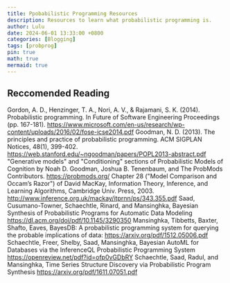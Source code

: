 ```yaml
---
title: Ppobabilistic Programming Resources
description: Resources to learn what probabilistic programming is.
author: Lulu
date: 2024-06-01 13:33:00 +0800
categories: [Blogging]
tags: [probprog]
pin: true
math: true
mermaid: true
---
```

## Reccomended Reading
Gordon, A. D., Henzinger, T. A., Nori, A. V., & Rajamani, S. K. (2014). Probabilistic programming. In Future of Software Engineering Proceedings (pp. 167-181).
https://www.microsoft.com/en-us/research/wp-content/uploads/2016/02/fose-icse2014.pdf
Goodman, N. D. (2013). The principles and practice of probabilistic programming. ACM SIGPLAN Notices, 48(1), 399-402.
https://web.stanford.edu/~ngoodman/papers/POPL2013-abstract.pdf
"Generative models" and "Conditioning" sections of Probabilistic Models of Cognition by Noah D. Goodman, Joshua B. Tenenbaum, and The ProbMods Contributors.
https://probmods.org/
Chapter 28 ("Model Comparison and Occam’s Razor") of David MacKay, Information Theory, Inference, and Learning Algorithms, Cambridge Univ. Press, 2003.
http://www.inference.org.uk/mackay/itprnn/ps/343.355.pdf
Saad, Cusumano-Towner, Schaechtle, Rinard, and Mansinghka, Bayesian Synthesis of Probabilistic Programs for Automatic Data Modeling
https://dl.acm.org/doi/pdf/10.1145/3290350
Mansinghka, Tibbetts, Baxter, Shafto, Eaves, BayesDB: A probabilistic programming system for querying the probable implications of data:
https://arxiv.org/pdf/1512.05006.pdf
Schaechtle, Freer, Shelby, Saad, Mansinghka, Bayesian AutoML for Databases via the InferenceQL Probabilistic Programming System
https://openreview.net/pdf?id=ofp0vGDbRY
Schaechtle, Saad, Radul, and Mansinghka, Time Series Structure Discovery via Probabilistic Program Synthesis
https://arxiv.org/pdf/1611.07051.pdf